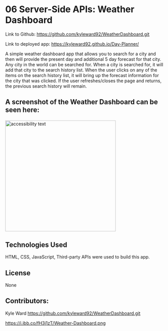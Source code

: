# 06 Server-Side APIs: Weather Dashboard

Link to Github: https://github.com/kyleward92/WeatherDashboard.git

Link to deployed app: https://kyleward92.github.io/Day-Planner/

A simple weather dashboard app that allows you to search for a city and then will provide the present day and additional 5 day forecast for that city. Any city in the world can be searched for. When a city is searched for, it will add that city to the search history list. When the user clicks on any of the items on the search history list, it will bring up the forecast information for the city that was clicked. If the user refreshes/closes the page and returns, the previous search history will remain.

 ## A screenshot of the Weather Dashboard can be seen here: <p align="center">
  
  <img src="https://i.ibb.co/fH3j1zT/Weather-Dashboard.png" width="350" alt="accessibility text">
</p>

## Technologies Used
HTML, CSS, JavaScript, Third-party APIs were used to build this app.

## License
None

## Contributors:

Kyle Ward https://github.com/kyleward92/WeatherDashboard.git

https://i.ibb.co/fH3j1zT/Weather-Dashboard.png







<!-- Developers are often tasked with retrieving data from another application's API and using it in the context of their own. Third-party APIs allow developers to access their data and functionality by making requests with specific parameters to a URL. Your challenge is to build a weather dashboard that will run in the browser and feature dynamically updated HTML and CSS.

Use the [OpenWeather API](https://openweathermap.org/api) to retrieve weather data for cities. The documentation includes a section called "How to start" that will provide basic setup and usage instructions. Use `localStorage` to store any persistent data.

## User Story

```
AS A traveler
I WANT to see the weather outlook for multiple cities
SO THAT I can plan a trip accordingly
```

## Acceptance Criteria

```
GIVEN a weather dashboard with form inputs
WHEN I search for a city
THEN I am presented with current and future conditions for that city and that city is added to the search history
WHEN I view current weather conditions for that city
THEN I am presented with the city name, the date, an icon representation of weather conditions, the temperature, the humidity, the wind speed, and the UV index
WHEN I view the UV index
THEN I am presented with a color that indicates whether the conditions are favorable, moderate, or severe
WHEN I view future weather conditions for that city
THEN I am presented with a 5-day forecast that displays the date, an icon representation of weather conditions, the temperature, and the humidity
WHEN I click on a city in the search history
THEN I am again presented with current and future conditions for that city
WHEN I open the weather dashboard
THEN I am presented with the last searched city forecast
```

The following image demonstrates the application functionality:

![weather dashboard demo](./Assets/06-server-side-apis-homework-demo.png)

## Review

You are required to submit the following for review:

* The URL of the deployed application.

* The URL of the GitHub repository. Give the repository a unique name and include a README describing the project.

- - -
© 2019 Trilogy Education Services, a 2U, Inc. brand. All Rights Reserved. -->

